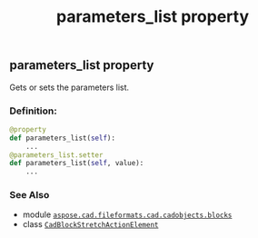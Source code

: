﻿---
title: parameters_list property
second_title: Aspose.CAD for Python via .NET API References
description: 
type: docs
weight: 30
url: /python-net/aspose.cad.fileformats.cad.cadobjects.blocks/cadblockstretchactionelement/parameters_list/
is_root: false
---

## parameters_list property


Gets or sets the parameters list.
### Definition:
```python
@property
def parameters_list(self):
    ...
@parameters_list.setter
def parameters_list(self, value):
    ...
```

### See Also
* module [`aspose.cad.fileformats.cad.cadobjects.blocks`](../../)
* class [`CadBlockStretchActionElement`](/cad/python-net/aspose.cad.fileformats.cad.cadobjects.blocks/cadblockstretchactionelement)
